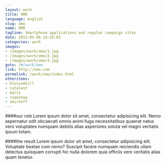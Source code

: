 ```yaml
---
layout: work
title: OMO
language: english
slug: omo
name: OMO
tagline: Smartphone applications and regular campaign sites
date: 2013-05-08 14:25:03
categories: work
images:
- /images/work/omo/1.jpg
- /images/work/omo/2.jpg
- /images/work/omo/3.jpg
goto: /#/work/omo
link: http://omo.com
permalink: /work/omo/index.html
otheritems:
- blossomhill
- catalent
- malts
- roadshow
- smirnoff
---
```


####our role
Lorem ipsum dolor sit amet, consectetur adipisicing elit. Nemo aspernatur odit obcaecati omnis animi fuga necessitatibus quaerat natus vero voluptates numquam debitis alias asperiores soluta vel magni veritatis ipsum totam.

####the result
Lorem ipsum dolor sit amet, consectetur adipisicing elit. Voluptate beatae cum nemo? Suscipit facere numquam reiciendis ullam delectus quisquam corrupti hic nulla dolorem quia officiis vero veritatis alias quam tenetur.